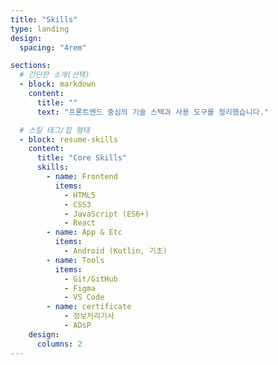 ```yaml
---
title: "Skills"
type: landing
design:
  spacing: "4rem"

sections:
  # 간단한 소개(선택)
  - block: markdown
    content:
      title: ""
      text: "프론트엔드 중심의 기술 스택과 사용 도구를 정리했습니다."

  # 스킬 태그/칩 형태
  - block: resume-skills
    content:
      title: "Core Skills"
      skills:
        - name: Frontend
          items:
            - HTML5
            - CSS3
            - JavaScript (ES6+)
            - React
        - name: App & Etc
          items:
            - Android (Kotlin, 기초)
        - name: Tools
          items:
            - Git/GitHub
            - Figma
            - VS Code
        - name: certificate
            - 정보처리기사
            - ADsP
    design:
      columns: 2
---
```

